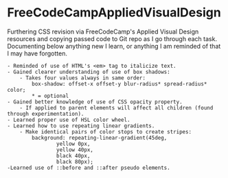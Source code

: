 # FreeCodeCampAppliedVisualDesign

 Furthering CSS revision via FreeCodeCamp's Applied Visual Design resources and copying passed code to Git repo as I go through each task. Documenting below anything new I learn, or anything I am reminded of that I may have forgotten.

    - Reminded of use of HTML's <em> tag to italicize text.
    - Gained clearer understanding of use of box shadows:
        - Takes four values always in same order:
            box-shadow: offset-x offset-y blur-radius* spread-radius* color;
            * = optional
    - Gained better knowledge of use of CSS opacity property.
        - If applied to parent elements will affect all children (found through experimentation).
    - Learned proper use of HSL color wheel.
    - Learned how to use repeating linear gradients.
        - Make identical pairs of color stops to create stripes:
            background: repeating-linear-gradient(45deg,
                    yellow 0px,
                    yellow 40px,
                    black 40px,
                    black 80px);
    -Learned use of ::before and ::after pseudo elements.